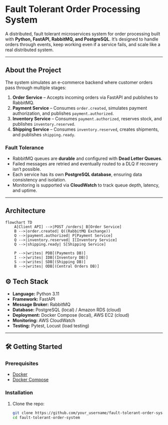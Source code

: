 # Fault Tolerant Order Processing System

A distributed, fault tolerant microservices system for order processing built with **Python, FastAPI, RabbitMQ, and PostgreSQL**. It’s designed to handle orders through events, keep working even if a service fails, and scale like a real distributed system.

---

## About the Project

The system simulates an e-commerce backend where customer orders pass through multiple stages:

1. **Order Service** – Accepts incoming orders via FastAPI and publishes to RabbitMQ.  
2. **Payment Service** – Consumes `order.created`, simulates payment authorization, and publishes `payment.authorized`.  
3. **Inventory Service** – Consumes `payment.authorized`, reserves stock, and publishes `inventory.reserved`.  
4. **Shipping Service** – Consumes `inventory.reserved`, creates shipments, and publishes `shipping.ready`.  

### Fault Tolerance
- RabbitMQ queues are **durable** and configured with **Dead Letter Queues**.  
- Failed messages are retried and eventually routed to a DLQ if recovery isn’t possible.  
- Each service has its own **PostgreSQL database**, ensuring data consistency and isolation.  
- Monitoring is supported via **CloudWatch** to track queue depth, latency, and uptime.  

---

## Architecture

```mermaid
flowchart TD
    A[Client API] -->|POST /orders| B[Order Service]
    B -->|order.created| Q((RabbitMQ Exchange))
    Q -->|payment.authorized| P[Payment Service]
    Q -->|inventory.reserved| I[Inventory Service]
    Q -->|shipping.ready| S[Shipping Service]

    P -->|writes| PDB[(Payments DB)]
    I -->|writes| IDB[(Inventory DB)]
    S -->|writes| SDB[(Shipping DB)]
    B -->|writes| ODB[(Central Orders DB)]

```


## ⚙️ Tech Stack

- **Language:** Python 3.11  
- **Framework:** FastAPI  
- **Message Broker:** RabbitMQ  
- **Database:** PostgreSQL (local) / Amazon RDS (cloud)  
- **Deployment:** Docker Compose (local), AWS EC2 (cloud)  
- **Monitoring:** AWS CloudWatch  
- **Testing:** Pytest, Locust (load testing)  

---

## 🛠️ Getting Started

### Prerequisites
- [Docker](https://docs.docker.com/get-docker/)  
- [Docker Compose](https://docs.docker.com/compose/)  

### Installation
1. Clone the repo:
   ```sh
   git clone https://github.com/your_username/fault-tolerant-order-system.git
   cd fault-tolerant-order-system

